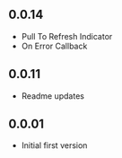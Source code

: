 ## 0.0.14

* Pull To Refresh Indicator
* On Error Callback

## 0.0.11

* Readme updates

## 0.0.01

* Initial first version
